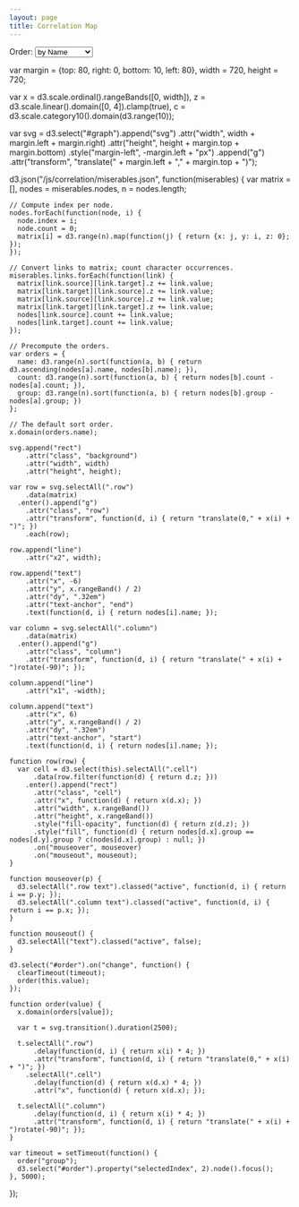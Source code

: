 ```yaml
---
layout: page
title: Correlation Map
---
```


<meta charset="utf-8">

<style>
   /* INLINE CSS */
  .background {
    fill: #eee;
  }
  
  line {
    stroke: #fff;
  }
  
  text.active {
    fill: red;
  }
</style>

<script src="//d3js.org/d3.v2.min.js" charset="utf-8"></script>

<p>Order: <select id="order">
  <option value="name">by Name</option>
  <option value="count">by Frequency</option>
  <option value="group">by Cluster</option>
</select>



<div id='graph'>
  var margin = {top: 80, right: 0, bottom: 10, left: 80},
      width = 720,
      height = 720;
  
  var x = d3.scale.ordinal().rangeBands([0, width]),
      z = d3.scale.linear().domain([0, 4]).clamp(true),
      c = d3.scale.category10().domain(d3.range(10));
  
  var svg = d3.select("#graph").append("svg")
      .attr("width", width + margin.left + margin.right)
      .attr("height", height + margin.top + margin.bottom)
      .style("margin-left", -margin.left + "px")
    .append("g")
      .attr("transform", "translate(" + margin.left + "," + margin.top + ")");
  
  d3.json("/js/correlation/miserables.json", function(miserables) {
    var matrix = [],
        nodes = miserables.nodes,
        n = nodes.length;
  
    // Compute index per node.
    nodes.forEach(function(node, i) {
      node.index = i;
      node.count = 0;
      matrix[i] = d3.range(n).map(function(j) { return {x: j, y: i, z: 0}; });
    });
  
    // Convert links to matrix; count character occurrences.
    miserables.links.forEach(function(link) {
      matrix[link.source][link.target].z += link.value;
      matrix[link.target][link.source].z += link.value;
      matrix[link.source][link.source].z += link.value;
      matrix[link.target][link.target].z += link.value;
      nodes[link.source].count += link.value;
      nodes[link.target].count += link.value;
    });
  
    // Precompute the orders.
    var orders = {
      name: d3.range(n).sort(function(a, b) { return d3.ascending(nodes[a].name, nodes[b].name); }),
      count: d3.range(n).sort(function(a, b) { return nodes[b].count - nodes[a].count; }),
      group: d3.range(n).sort(function(a, b) { return nodes[b].group - nodes[a].group; })
    };
  
    // The default sort order.
    x.domain(orders.name);
  
    svg.append("rect")
        .attr("class", "background")
        .attr("width", width)
        .attr("height", height);
  
    var row = svg.selectAll(".row")
        .data(matrix)
      .enter().append("g")
        .attr("class", "row")
        .attr("transform", function(d, i) { return "translate(0," + x(i) + ")"; })
        .each(row);
  
    row.append("line")
        .attr("x2", width);
  
    row.append("text")
        .attr("x", -6)
        .attr("y", x.rangeBand() / 2)
        .attr("dy", ".32em")
        .attr("text-anchor", "end")
        .text(function(d, i) { return nodes[i].name; });
  
    var column = svg.selectAll(".column")
        .data(matrix)
      .enter().append("g")
        .attr("class", "column")
        .attr("transform", function(d, i) { return "translate(" + x(i) + ")rotate(-90)"; });
  
    column.append("line")
        .attr("x1", -width);
  
    column.append("text")
        .attr("x", 6)
        .attr("y", x.rangeBand() / 2)
        .attr("dy", ".32em")
        .attr("text-anchor", "start")
        .text(function(d, i) { return nodes[i].name; });
  
    function row(row) {
      var cell = d3.select(this).selectAll(".cell")
          .data(row.filter(function(d) { return d.z; }))
        .enter().append("rect")
          .attr("class", "cell")
          .attr("x", function(d) { return x(d.x); })
          .attr("width", x.rangeBand())
          .attr("height", x.rangeBand())
          .style("fill-opacity", function(d) { return z(d.z); })
          .style("fill", function(d) { return nodes[d.x].group == nodes[d.y].group ? c(nodes[d.x].group) : null; })
          .on("mouseover", mouseover)
          .on("mouseout", mouseout);
    }
  
    function mouseover(p) {
      d3.selectAll(".row text").classed("active", function(d, i) { return i == p.y; });
      d3.selectAll(".column text").classed("active", function(d, i) { return i == p.x; });
    }
  
    function mouseout() {
      d3.selectAll("text").classed("active", false);
    }
  
    d3.select("#order").on("change", function() {
      clearTimeout(timeout);
      order(this.value);
    });
  
    function order(value) {
      x.domain(orders[value]);
  
      var t = svg.transition().duration(2500);
  
      t.selectAll(".row")
          .delay(function(d, i) { return x(i) * 4; })
          .attr("transform", function(d, i) { return "translate(0," + x(i) + ")"; })
        .selectAll(".cell")
          .delay(function(d) { return x(d.x) * 4; })
          .attr("x", function(d) { return x(d.x); });
  
      t.selectAll(".column")
          .delay(function(d, i) { return x(i) * 4; })
          .attr("transform", function(d, i) { return "translate(" + x(i) + ")rotate(-90)"; });
    }
  
    var timeout = setTimeout(function() {
      order("group");
      d3.select("#order").property("selectedIndex", 2).node().focus();
    }, 5000);
  });
</div>
